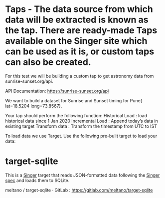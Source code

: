 

# Taps - The data source from which data will be extracted is known as the tap. There are ready-made Taps available on the Singer site which can be used as it is, or custom taps can also be created.
For this test we will be building a custom tap to get astronomy data from sunrise-sunset.org/api. 

API Documentation: https://sunrise-sunset.org/api

We want to build a dataset for Sunrise and Sunset timing for Pune( lat=18.5204 long=73.8567). 

Your tap should perform the following function:
Historical Load : load historical data since 1 Jan 2020
Incremental Load : Append today’s data in existing target
Transform data : Transform the timestamp from UTC to IST 


To load data we use Target. Use the following pre-built target to load your data:


# target-sqlite

This is a [Singer](https://singer.io) target that reads JSON-formatted data
following the [Singer spec](https://github.com/singer-io/getting-started/blob/master/docs/SPEC.md)
and loads them to SQLite.


meltano / target-sqlite · GitLab : https://gitlab.com/meltano/target-sqlite

